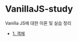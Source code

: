 # VanillaJS-study
Vanilla JS에 대한 이론 및 실습 정리
<br>
<ul>
<li><a href="/object/object.md">1. 객체</a></li>
</ul>